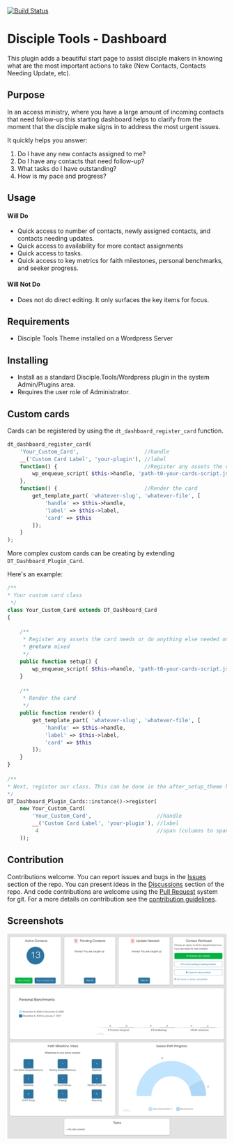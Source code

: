 [![Build Status](https://travis-ci.com/DiscipleTools/disciple-tools-dashboard.svg?branch=master)](https://travis-ci.com/DiscipleTools/disciple-tools-dashboard)

# Disciple Tools - Dashboard

This plugin adds a beautiful start page to assist disciple makers in knowing what are the most important actions to
take (New Contacts, Contacts Needing Update, etc).

## Purpose

In an access ministry, where you have a large amount of incoming contacts that need follow-up this starting dashboard
helps to clarify from the moment that the disciple make signs in to address the most urgent issues.

It quickly helps you answer:

1. Do I have any new contacts assigned to me?
2. Do I have any contacts that need follow-up?
3. What tasks do I have outstanding?
4. How is my pace and progress?

## Usage

#### Will Do

- Quick access to number of contacts, newly assigned contacts, and contacts needing updates.
- Quick access to availability for more contact assignments
- Quick access to tasks.
- Quick access to key metrics for faith milestones, personal benchmarks, and seeker progress.

#### Will Not Do

- Does not do direct editing. It only surfaces the key items for focus.

## Requirements

- Disciple Tools Theme installed on a Wordpress Server

## Installing

- Install as a standard Disciple.Tools/Wordpress plugin in the system Admin/Plugins area.
- Requires the user role of Administrator.

## Custom cards

Cards can be registered by using the `dt_dashboard_register_card` function.

```php
dt_dashboard_register_card(
    'Your_Custom_Card',                     //handle
    __('Custom Card Label', 'your-plugin'), //label
    function() {                            //Register any assets the card needs or do anything else needed on registration.
        wp_enqueue_script( $this->handle, 'path-t0-your-cards-script.js', [], null, true);
    },
    function() {                            //Render the card
        get_template_part( 'whatever-slug', 'whatever-file', [
            'handle' => $this->handle,
            'label' => $this->label,
            'card' => $this
        ]);
    }
);

```
More complex custom cards can be creating by extending `DT_Dashboard_Plugin_Card`.

Here's an example:

```php
/**
* Your custom card class
 */
class Your_Custom_Card extends DT_Dashboard_Card
{

    /**
     * Register any assets the card needs or do anything else needed on registration.
     * @return mixed
     */
    public function setup() {
        wp_enqueue_script( $this->handle, 'path-t0-your-cards-script.js', [], null, true);
    }

    /**
     * Render the card
     */
    public function render() {
        get_template_part( 'whatever-slug', 'whatever-file', [
            'handle' => $this->handle,
            'label' => $this->label,
            'card' => $this
        ]);
    }
}

/**
* Next, register our class. This can be done in the after_setup_theme hook.
*/
DT_Dashboard_Plugin_Cards::instance()->register(
    new Your_Custom_Card(
        'Your_Custom_Card',                     //handle
        __('Custom Card Label', 'your-plugin'), //label
         4                                      //span (culumns to span, 1-4)
    ));
```

## Contribution

Contributions welcome. You can report issues and bugs in the
[Issues](https://github.com/DiscipleTools/disciple-tools-dashboard/issues) section of the repo. You can present ideas in
the [Discussions](https://github.com/DiscipleTools/disciple-tools-dashboard/discussions) section of the repo. And code
contributions are welcome using the [Pull Request](https://github.com/DiscipleTools/disciple-tools-dashboard/pulls)
system for git. For a more details on contribution see the
[contribution guidelines](https://github.com/DiscipleTools/disciple-tools-dashboard/blob/master/CONTRIBUTING.md).

## Screenshots

![screenshot.png](https://raw.githubusercontent.com/DiscipleTools/disciple-tools-dashboard/master/screenshot.png)

